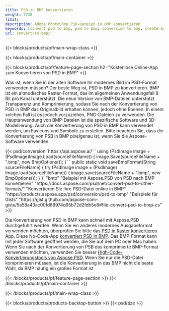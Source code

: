 ```yaml
---
title: PSD zu BMP konvertieren
weight: 7730
limit: 
description: Adobe PhotoShop PSD-Dateien in BMP konvertieren
keywords: [convert psd to bmp, psd to bmp, conversion to bmp, create bmp from psd, print psd as bmp]
url: convert/to-bmp/
---
```


{{< blocks/products/pf/main-wrap-class >}}

{{< blocks/products/pf/main-container >}}

{{< blocks/products/pf/feature-page-section h2="Kostenlose Online-App zum Konvertieren von PSD in BMP" >}}
<p>Was ist, wenn Sie in der alten Software Ihr modernes Bild im PSD-Format verwenden müssen? Der beste Weg ist, PSD in BMP zu konvertieren. BMP ist ein altmodisches Raster-Format, das im allgemeinen Anwendungsfall 8 Bit pro Kanal unterstützt. Die neue Version von BMP-Dateien unterstützt Transparenz und Komprimierung, sodass Sie nach der Konvertierung von PSD in BMP das Originalbild erhalten können, jedoch ohne Ebenen. In einem solchen Fall ist es jedoch vorzuziehen, PNG-Dateien zu verwenden. Die Hauptanwendung von BMP-Dateien ist die spezifische Software und 3D-Modellierung. Auch die Konvertierung von PSD in BMP kann verwendet werden, um Favicons und Symbole zu erstellen. Bitte beachten Sie, dass die Konvertierung von PSB in BMP pixelgenau ist, wenn Sie die Aspose-Software verwenden.</p>
{{< psd/conversion `https://api.aspose.ai/` 
`    using (PsdImage image = (PsdImage)Image.Load(sourceFileName))
    {
        image.Save(sourceFileName + ".bmp",  new BmpOptions());
    }` 
`    public static void saveBmpFormat(String sourceFileName) {
        try (PsdImage image = (PsdImage) Image.load(sourceFileName)) {
            image.save(sourceFileName + ".bmp", new BmpOptions());
        }
    }` 
	"bmp" 
"Beispiel mit Aspose.PSD von PSD nach BMP konvertieren"  "https://docs.aspose.com/psd/net/convert-psd-to-other-formats/" 
"Konvertieren Sie Ihre PSD-Datei online in BMP" "https://products.aspose.app/psd/conversion/psd-to-bmp" 
"Beispiele für Gists" "https://gist.github.com/aspose-com-gists/5a58a43ac00fd68974d95b72d2fdb5e8#file-convert-psd-to-bmp-cs" >}}
<p>Die Konvertierung von PSD in BMP kann schnell mit Aspose.PSD durchgeführt werden. Wenn Sie ein anderes modernes Ausgabeformat verwenden möchten, überprüfen Sie bitte das <a href="/psd/convert">PSD in Raster konvertieren</a> App. Diese No-Code-App <a href="/psd/convert/to-bmp">konvertiert PSD in BMP</a>. Das BMP-Format kann mit jeder Software geöffnet werden, die Sie auf dem PC oder Mac haben. Wenn Sie nach der Konvertierung von PSB das komprimierte BMP-Format verwenden möchten, verwenden Sie besser <a href="/psd">High-Code-Konvertierungstools von Aspose.PSD</a>. Wenn Sie nur die PSD-Datei komprimieren müssen, ist die Konvertierung in das BMP nicht die beste Wahl, da BMP häufig ein großes Format ist</p>
{{< /blocks/products/pf/feature-page-section >}}
{{< /blocks/products/pf/main-container >}}


{{< /blocks/products/pf/main-wrap-class >}}

{{< blocks/products/products-backtop-button >}}
{{< psd/tize >}}
